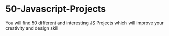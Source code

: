 # 50-Javascript-Projects
You will find 50 different and interesting JS Projects which will improve your creativity and design skill
